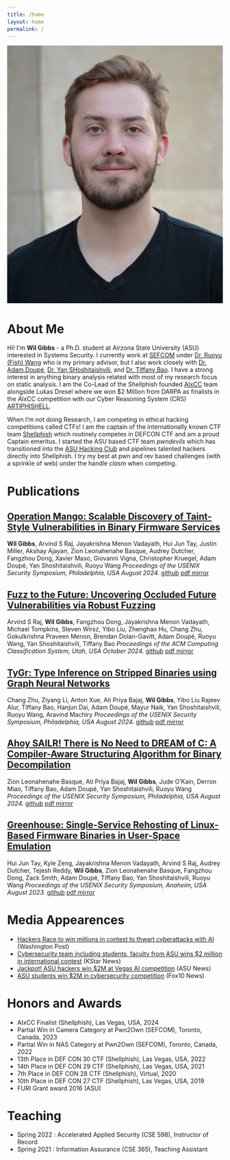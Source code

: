 ```yaml
---
title: /home
layout: home
permalink: /
---
```

![Wil Gibbs Profile Picture](./images/pfp_cropped.jpg)

# About Me
Hi! 
I'm **Wil Gibbs** - a Ph.D. student at Airzona State University (ASU) interested in Systems Security.  I currently work at [SEFCOM](https://sefcom.asu.edu/) under [Dr. Ruoyu (Fish) Wang](https://rev.fish/) who is my primary advisor, but I also work closely with [Dr. Adam Doupé](https://adamdoupe.com/), [Dr. Yan SHoshitaishvili](https://yancomm.net/), and [Dr. Tiffany Bao](https://www.tiffanybao.com/).  I have a strong interest in anything binary analysis related with most of my research focus on static analysis. I am the Co-Lead of the Shellphish founded [AIxCC](https://aicyberchallenge.com/) team alongside Lukas Dresel where we won $2 Million from DARPA as finalists in the AIxCC competition with our Cyber Reasoning System (CRS) [ARTIPHISHELL](https://support.shellphish.net/).

When I’m not doing Research, I am competing in ethical hacking competitions called CTFs! I am the captain of the internationally known CTF team [Shellphish](https://shellphish.net/) which routinely competes in DEFCON CTF and am a proud Captain emeritus. I started the ASU based CTF team *pwndevils* which has transitioned into the [ASU Hacking Club](http://asuhacking.club/) and pipelines talented hackers directly into Shellphish. I try my best at pwn and rev based challenges (with a sprinkle of web) under the handle *clasm* when competing.

# Publications
## [Operation Mango: Scalable Discovery of Taint-Style Vulnerabilities in Binary Firmware Services](https://www.usenix.org/system/files/usenixsecurity24-gibbs.pdf)
**Wil Gibbs**, Arvind S Raj, Jayakrishna Menon Vadayath, Hui Jun Tay, Justin Miller, Akshay Ajayan, Zion Leonahenahe Basque, Audrey Dutcher, Fangzhou Dong, Xavier Maso, Giovanni Vigna, Christopher Kruegel, Adam Doupé, Yan Shoshitaishvili, Ruoyu Wang
_Proceedings of the USENIX Security Symposium, Philadelphia, USA August 2024._
[github](https://github.com/sefcom/operation-mango-public) [pdf mirror](./papers/mango_usenix24.pdf)

## [Fuzz to the Future: Uncovering Occluded Future Vulnerabilities via Robust Fuzzing](https://sefcom.asu.edu/publications/flakjack-ccs24.pdf)
Arvind S Raj, **Wil Gibbs**, Fangzhou Dong, Jayakrishna Menon Vadayath, Michael Tompkins, Steven Wirsz, Yibo Liu, Zhenghao Hu, Chang Zhu, Gokulkrishna Praveen Menon, Brendan Dolan-Gavitt, Adam Doupé, Ruoyu Wang, Yan Shoshitaishvili, Tiffany Bao
_Proceedings of the ACM Computing Classification System, Utah, USA October 2024._
[github](https://github.com/sefcom/flakjack) [pdf mirror](./papers/flakjack-ccs24.pdf)

## [TyGr: Type Inference on Stripped Binaries using Graph Neural Networks](https://www.usenix.org/system/files/usenixsecurity24-zhu-chang.pdf)
Chang Zhu, Ziyang Li, Anton Xue, Ati Priya Bajaj, **Wil Gibbs**, Yibo Liu
Rajeev Alur, Tiffany Bao, Hanjun Dai, Adam Doupé, Mayur Naik, Yan Shoshitaishvili,
Ruoyu Wang, Aravind Machiry
_Proceedings of the USENIX Security Symposium, Philadelphia, USA August 2024._
[github](https://github.com/sefcom/TYGR) [pdf mirror](./papers/usenixsecurity24-zhu-chang.pdf)

## [Ahoy SAILR! There is No Need to DREAM of C: A Compiler-Aware Structuring Algorithm for Binary Decompilation](https://www.usenix.org/system/files/usenixsecurity24-basque.pdf)
Zion Leonahenahe Basque, Ati Priya Bajaj, **Wil Gibbs**, Jude O’Kain, Derron Miao, Tiffany Bao, Adam Doupé, Yan Shoshitaishvili, Ruoyu Wang
_Proceedings of the USENIX Security Symposium, Philadelphia, USA August 2024._
[github](https://github.com/mahaloz/angr-sailr) [pdf mirror](./papers/sailr_usenix24.pdf)

## [Greenhouse: Single-Service Rehosting of Linux-Based Firmware Binaries in User-Space Emulation](https://www.usenix.org/system/files/usenixsecurity23-tay.pdf)
Hui Jun Tay, Kyle Zeng, Jayakrishna Menon Vadayath, Arvind S Raj, Audrey Dutcher, Tejesh Reddy, **Wil Gibbs**, Zion Leonahenahe Basque, Fangzhou Dong, Zack Smith, Adam Doupé, Tiffany Bao, Yan Shoshitaishvili, Ruoyu Wang
_Proceedings of the USENIX Security Symposium, Anaheim, USA August 2023._
[github](https://github.com/sefcom/Greenhouse) [pdf mirror](./papers/usenixsecurity23-tay.pdf)

# Media Appearences
- [Hackers Race to win millions in contest to thwart cyberattacks with AI](https://www.washingtonpost.com/technology/2024/07/27/pentagon-cybersecurity-ai-hackathon-darpa-challenge/) (Washington Post)
- [Cybersecurity team including students, faculty from ASU wins $2 million in international contest](https://ktar.com/story/5601955/cybersecurity-team-shellphish-finalist/) (KStar News)
- [Jackpot! ASU hackers win $2M at Vegas AI competition](https://news.asu.edu/20240903-science-and-technology-jackpot-asu-hackers-win-2m-vegas-ai-competition) (ASU News)
- [ASU students win $2M in cybersecurity competition](https://www.fox10phoenix.com/video/1529594) (Fox10 News)

# Honors and Awards

- AIxCC Finalist (Shellphish), Las Vegas, USA, 2024
- Partial Win in Camera Category at Pwn2Own (SEFCOM), Toronto, Canada, 2023 
- Partial Win in NAS Category at Pwn2Own (SEFCOM), Toronto, Canada, 2022 
- 13th Place in DEF CON 30 CTF (Shellphish), Las Vegas, USA, 2022 
- 14th Place in DEF CON 29 CTF (Shellphish), Las Vegas, USA, 2021 
- 7th Place in DEF CON 28 CTF (Shellphish), Virtual, 2020 
- 10th Place in DEF CON 27 CTF (Shellphish), Las Vegas, USA, 2019 
- FURI Grant award 2016 (ASU)

# Teaching

- Spring 2022 : Accelerated Applied Security (CSE 598), Instructor of Record
- Spring 2021 : Information Assurance (CSE 365), Teaching Assistant
